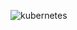 ![kubernetes](https://user-images.githubusercontent.com/35708820/81996825-74c0c180-9624-11ea-8658-dfa29527c45a.png)
